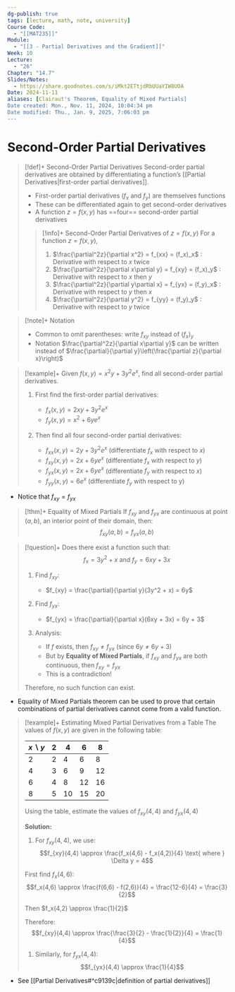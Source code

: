 ```yaml
---
dg-publish: true
tags: [lecture, math, note, university]
Course Code:
  - "[[MAT235]]"
Module:
  - "[[3 - Partial Derivatives and the Gradient]]"
Week: 10
Lecture:
  - "26"
Chapter: "14.7"
Slides/Notes:
  - https://share.goodnotes.com/s/iMkt2ETtjdRbUUaYIW8UOA
Date: 2024-11-11
aliases: [Clairaut's Theorem, Equality of Mixed Partials]
Date created: Mon., Nov. 11, 2024, 10:04:34 pm
Date modified: Thu., Jan. 9, 2025, 7:06:03 pm
---
```


# Second-Order Partial Derivatives

> [!def]+ Second-Order Partial Derivatives
> Second-order partial derivatives are obtained by differentiating a function’s [[Partial Derivatives|first-order partial derivatives]].
>
> - First-order partial derivatives ($f_x$ and $f_y$) are themselves functions
> - These can be differentiated again to get second-order derivatives
> - A function $z = f(x,y)$ has ==four== second-order partial derivatives
>
> > [!info]+ Second-Order Partial Derivatives of $z = f(x, y)$
> > For a function $z = f(x, y)$,
> >
> > 1. $\frac{\partial^2z}{\partial x^2} = f_{xx} = (f_x)_x$ : Derivative with respect to $x$ twice
> > 2. $\frac{\partial^2z}{\partial x\partial y} = f_{xy} = (f_x)_y$ : Derivative with respect to $x$ then $y$
> > 3. $\frac{\partial^2z}{\partial y\partial x} = f_{yx} = (f_y)_x$ : Derivative with respect to $y$ then $x$
> > 4. $\frac{\partial^2z}{\partial y^2} = f_{yy} = (f_y)_y$ : Derivative with respect to $y$ twice

> [!note]+ Notation
>
> - Common to omit parentheses: write $f_{xy}$ instead of $(f_x)_y$
> - Notation $\frac{\partial^2z}{\partial x\partial y}$ can be written instead of $\frac{\partial}{\partial y}\left(\frac{\partial z}{\partial x}\right)$

> [!example]+ Given $f(x,y) = x^2y + 3y^2e^x$, find all second-order partial derivatives.
>
> 1. First find the first-order partial derivatives:
>    - $f_x(x,y) = 2xy + 3y^2e^x$
>    - $f_y(x,y) = x^2 + 6ye^x$
>
> 2. Then find all four second-order partial derivatives:
>    - $f_{xx}(x,y) = 2y + 3y^2e^x$ (differentiate $f_x$ with respect to $x$)
>    - $f_{xy}(x,y) = 2x + 6ye^x$ (differentiate $f_x$ with respect to $y$)
>    - $f_{yx}(x,y) = 2x + 6ye^x$ (differentiate $f_y$ with respect to $x$)
>    - $f_{yy}(x,y) = 6e^x$ (differentiate $f_y$ with respect to y)

- Notice that $f_{xy} = f_{yx}$

> [!thm]+ Equality of Mixed Partials
> If $f_{xy}$ and $f_{yx}$ are continuous at point $(a,b)$, an interior point of their domain, then:
> $$f_{xy}(a,b) = f_{yx}(a,b)$$

> [!question]+ Does there exist a function such that:
> $$f_x = 3y^2 + x \text{ and } f_y = 6xy + 3x$$
>
> 1. Find $f_{xy}$:
>    - $f_{xy} = \frac{\partial}{\partial y}(3y^2 + x) = 6y$
>
> 2. Find $f_{yx}$:
>    - $f_{yx} = \frac{\partial}{\partial x}(6xy + 3x) = 6y + 3$
>
> 3. Analysis:
>    - If $f$ exists, then $f_{xy} \neq f_{yx}$ (since $6y \neq 6y + 3$)
>    - But by **Equality of Mixed Partials**, if $f_{xy}$ and $f_{yx}$ are both continuous, then $f_{xy} = f_{yx}$
>    - This is a contradiction!
>
> Therefore, no such function can exist.

- Equality of Mixed Partials theorem can be used to prove that certain combinations of partial derivatives cannot come from a valid function.

> [!example]+ Estimating Mixed Partial Derivatives from a Table
> The values of $f(x,y)$ are given in the following table:
>
> | $x\backslash y$ | 2 | 4 | 6 | 8 |
> |-----------------|---|---|---|---|
> | 2               | 2 | 4 | 6 | 8 |
> | 4               | 3 | 6 | 9 | 12|
> | 6               | 4 | 8 | 12| 16|
> | 8               | 5 | 10| 15| 20|
>
> Using the table, estimate the values of $f_{xy}(4,4)$ and $f_{yx}(4,4)$
>
> **Solution:**
>
> 1. For $f_{xy}(4,4)$, we use:
> $$f_{xy}(4,4) \approx \frac{f_x(4,6) - f_x(4,2)}{4} \text{ where } \Delta y = 4$$
>
> First find $f_x(4,6)$:
> $$f_x(4,6) \approx \frac{f(6,6) - f(2,6)}{4} = \frac{12-6}{4} = \frac{3}{2}$$
>
> Then $f_x(4,2) \approx \frac{1}{2}$
>
> Therefore:
> $$f_{xy}(4,4) \approx \frac{\frac{3}{2} - \frac{1}{2}}{4} = \frac{1}{4}$$
>
> 1. Similarly, for $f_{yx}(4,4)$:
> $$f_{yx}(4,4) \approx \frac{1}{4}$$

- See [[Partial Derivatives#^c9139c|definition of partial derivatives]]

